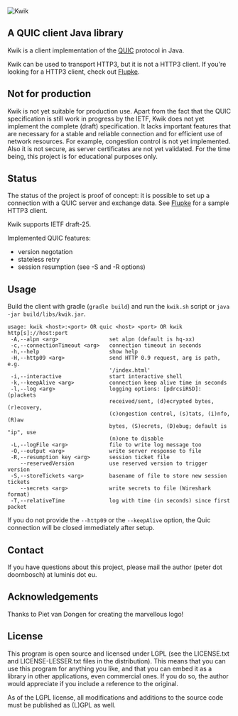 ![Kwik](https://bitbucket.org/pjtr/kwik/raw/master/docs/Logo%20Kwik%20rectangle.png)

## A QUIC client Java library

Kwik is a client implementation of the [QUIC](https://tools.ietf.org/html/draft-ietf-quic-transport-25) protocol in Java.

Kwik can be used to transport HTTP3, but it is not a HTTP3 client.
If you're looking for a HTTP3 client, check out [Flupke](https://bitbucket.org/pjtr/flupke).
 

## Not for production

Kwik is not yet suitable for production use. 
Apart from the fact that the QUIC specification is still work in progress by the IETF, Kwik does not yet implement 
the complete (draft) specification. 
It lacks important features that are necessary for a stable and reliable connection and for efficient use of network
resources. For example, congestion control is not yet implemented. 
Also it is not secure, as server certificates are not yet validated. 
For the time being, this project is for educational purposes only. 


## Status

The status of the project is proof of concept: it is possible to set up a connection with a QUIC server and exchange
data. See [Flupke](https://bitbucket.org/pjtr/flupke) for a sample HTTP3 client.

Kwik supports IETF draft-25.

Implemented QUIC features:

* version negotation
* stateless retry
* session resumption (see -S and -R options)

## Usage

Build the client with gradle (`gradle build`)
and run the `kwik.sh` script or `java -jar build/libs/kwik.jar`. 

    usage: kwik <host>:<port> OR quic <host> <port> OR kwik http[s]://host:port
     -A,--alpn <arg>                set alpn (default is hq-xx)
     -c,--connectionTimeout <arg>   connection timeout in seconds
     -h,--help                      show help
     -H,--http09 <arg>              send HTTP 0.9 request, arg is path, e.g.
                                    '/index.html'
     -i,--interactive               start interactive shell
     -k,--keepAlive <arg>           connection keep alive time in seconds
     -l,--log <arg>                 logging options: [pdrcsiRSD]: (p)ackets
                                    received/sent, (d)ecrypted bytes, (r)ecovery,
                                    (c)ongestion control, (s)tats, (i)nfo, (R)aw
                                    bytes, (S)ecrets, (D)ebug; default is "ip", use
                                    (n)one to disable
     -L,--logFile <arg>             file to write log message too
     -O,--output <arg>              write server response to file
     -R,--resumption key <arg>      session ticket file
        --reservedVersion           use reserved version to trigger version
     -S,--storeTickets <arg>        basename of file to store new session tickets
        --secrets <arg>             write secrets to file (Wireshark format)
     -T,--relativeTime              log with time (in seconds) since first packet                                    
       
If you do not provide the `--http09` or the `--keepAlive` option, the Quic connection will be closed immediately after setup.

                                
## Contact

If you have questions about this project, please mail the author (peter dot doornbosch) at luminis dot eu.

## Acknowledgements

Thanks to Piet van Dongen for creating the marvellous logo!

## License

This program is open source and licensed under LGPL (see the LICENSE.txt and LICENSE-LESSER.txt files in the distribution). 
This means that you can use this program for anything you like, and that you can embed it as a library in other applications, even commercial ones. 
If you do so, the author would appreciate if you include a reference to the original.
 
As of the LGPL license, all modifications and additions to the source code must be published as (L)GPL as well.

